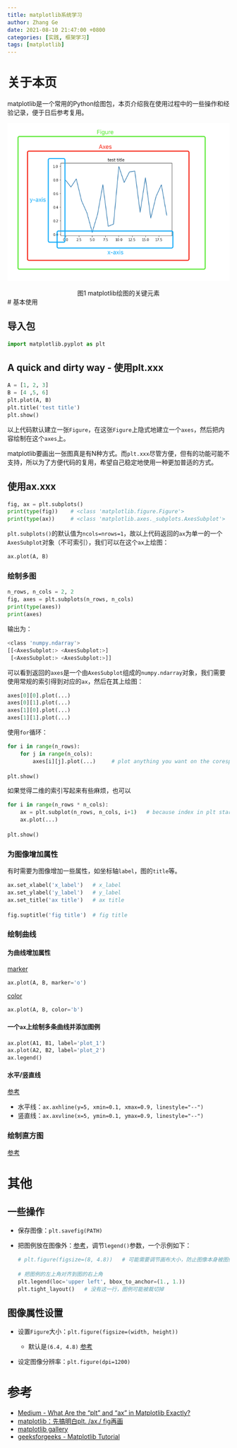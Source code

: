 ```yaml
---
title: matplotlib系统学习
author: Zhang Ge
date: 2021-08-10 21:47:00 +0800
categories: [实践, 框架学习]
tags: [matplotlib]
---
```


# 关于本页

matplotlib是一个常用的Python绘图包，本页介绍我在使用过程中的一些操作和经验记录，便于日后参考复用。

![](/assets/img/20211222/matplotlib_sample.png)

<center>图1   matplotlib绘图的关键元素</center>
# 基本使用

## 导入包

```python
import matplotlib.pyplot as plt
```

## A quick and dirty way - 使用plt.xxx

```python
A = [1, 2, 3]
B = [4 ,5, 6]
plt.plot(A, B)
plt.title('test title')
plt.show()
```

以上代码默认建立一张`Figure`，在这张`Figure`上隐式地建立一个`axes`，然后把内容绘制在这个`axes`上。

matplotlib要画出一张图真是有N种方式。而`plt.xxx`尽管方便，但有的功能可能不支持，所以为了方便代码的复用，希望自己稳定地使用一种更加普适的方式。

## 使用ax.xxx

```python
fig, ax = plt.subplots()
print(type(fig))    # <class 'matplotlib.figure.Figure'>
print(type(ax))     # <class 'matplotlib.axes._subplots.AxesSubplot'>
```

`plt.subplots()`的默认值为`ncols=nrows=1`，故以上代码返回的`ax`为单一的一个`AxesSubplot`对象（不可索引），我们可以在这个`ax`上绘图：

```python
ax.plot(A, B)
```

### 绘制多图

```python
n_rows, n_cols = 2, 2
fig, axes = plt.subplots(n_rows, n_cols)
print(type(axes))
print(axes)
```

输出为：

```bash
<class 'numpy.ndarray'>
[[<AxesSubplot:> <AxesSubplot:>]
 [<AxesSubplot:> <AxesSubplot:>]]
```

可以看到返回的`axes`是一个由`AxesSubplot`组成的`numpy.ndarray`对象，我们需要使用常规的索引得到对应的`ax`，然后在其上绘图：

```python
axes[0][0].plot(...)
axes[0][1].plot(...)
axes[1][0].plot(...)
axes[1][1].plot(...)
```

使用`for`循环：

```python
for i in range(n_rows):
    for j in range(n_cols):
        axes[i][j].plot(...)     # plot anything you want on the coresponding ax 
        
plt.show()
```

如果觉得二维的索引写起来有些麻烦，也可以

```python
for i in range(n_rows * n_cols):
    ax = plt.subplot(n_rows, n_cols, i+1)   # because index in plt starts from 1, so we use `i+1` here
    ax.plot(...)

plt.show()
```

### 为图像增加属性

有时需要为图像增加一些属性，如坐标轴`label`，图的`title`等。

```python
ax.set_xlabel('x_label')   # x_label
ax.set_ylabel('y_label')   # y_label
ax.set_title('ax title')   # ax title

fig.suptitle('fig title')  # fig title
```

### 绘制曲线

#### 为曲线增加属性

[marker](https://www.geeksforgeeks.org/matplotlib-markers-module-in-python/)

```python
ax.plot(A, B, marker='o')
```

[color](https://matplotlib.org/stable/gallery/color/named_colors.html)

```python
ax.plot(A, B, color='b')
```

#### 一个`ax`上绘制多条曲线并添加图例

```python
ax.plot(A1, B1, label='plot_1')
ax.plot(A2, B2, label='plot_2')
ax.legend()
```

#### 水平/竖直线

[参考](https://www.delftstack.com/zh/howto/matplotlib/how-to-plot-horizontal-and-vertical-line-in-matplotlib/)

- 水平线：`ax.axhline(y=5, xmin=0.1, xmax=0.9, linestyle="--")`
- 竖直线：`ax.axvline(x=5, ymin=0.1, ymax=0.9, linestyle="--")`

### 绘制直方图
[参考](https://www.geeksforgeeks.org/bar-plot-in-matplotlib/)

# 其他

## 一些操作

- 保存图像：`plt.savefig(PATH)`

- 把图例放在图像外：[参考](https://matplotlib.org/3.5.0/api/_as_gen/matplotlib.pyplot.legend.html)，调节`legend()`参数，一个示例如下：

  ```python
  # plt.figure(figsize=(8, 4.8))   # 可能需要调节画布大小，防止图像本身被图例空间过度压缩
  
  # 把图例的左上角对齐到图的右上角
  plt.legend(loc='upper left', bbox_to_anchor=(1., 1.))
  plt.tight_layout()   # 没有这一行，图例可能被裁切掉
  ```

  

## 图像属性设置

- 设置`Figure`大小：`plt.figure(figsize=(width, height)) ` 
  - 默认是`(6.4, 4.8)` [参考](https://www.geeksforgeeks.org/how-to-change-the-size-of-figures-drawn-with-matplotlib/)

- 设定图像分辨率：`plt.figure(dpi=1200)`

# 参考

- [Medium - What Are the “plt” and “ax” in Matplotlib Exactly?](https://towardsdatascience.com/what-are-the-plt-and-ax-in-matplotlib-exactly-d2cf4bf164a9)
- [matplotlib：先搞明白plt. /ax./ fig再画](https://zhuanlan.zhihu.com/p/93423829)
- [matplotlib gallery](https://matplotlib.org/2.0.2/gallery.html)
- [geeksforgeeks - Matplotlib Tutorial](https://www.geeksforgeeks.org/matplotlib-tutorial/)

